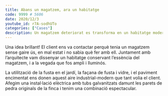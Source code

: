 ```yaml
---
title: Abans un magatzem, ara un habitatge
code: 9999 # 5606
date: 2020/12/3
youtube_id: r7A-sodhUTo
categories: ["Cases"]
description: Un magatzem deteriorat es transforma en un habitatge modern i lluminós amb una combinació d'elements industrials i moderns, incloent una façana de fusta i vidre i una instal·lació elèctrica innovadora.
---
```


Una idea brillant! El client ens va contactar perquè tenia un magatzem sense gaire ús, en mal estat i no sabia què fer amb ell. Juntament amb l’arquitecte vam dissenyar un habitatge conservant l’essència del magatzem, i a la vegada que fos ampli i lluminós.

La utilització de la fusta en el jardí, la façana de fusta i vidre, i el paviment encimentat ens donen aquest aire industrial-modern que tant volia el client. Afegim una instal·lació elèctrica amb tubs galvanitzats damunt les parets de pedra originals de la finca i tenim una combinació espectacular.

